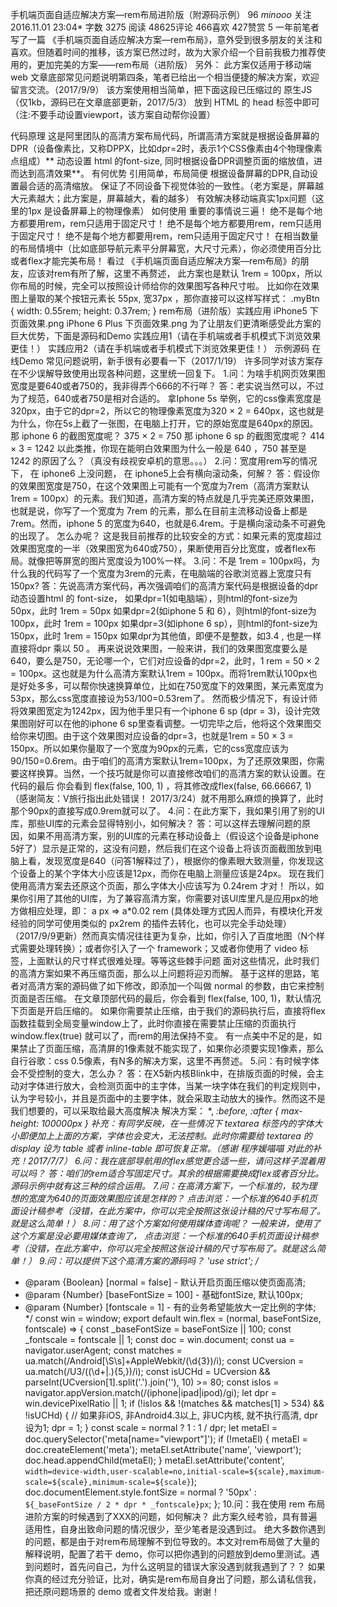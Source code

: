 手机端页面自适应解决方案—rem布局进阶版（附源码示例）
96  _minooo_ 关注
2016.11.01 23:04* 字数 3275 阅读 48625评论 466喜欢 427赞赏 5
一年前笔者写了一篇 《手机端页面自适应解决方案—rem布局》，意外受到很多朋友的关注和喜欢。但随着时间的推移，该方案已然过时，故为大家介绍一个目前我极力推荐使用的，更加完美的方案——rem布局（进阶版）
另外：
此方案仅适用于移动端web
文章底部常见问题说明第四条，笔者已给出一个相当便捷的解决方案，欢迎留言交流。（2017/9/9）
该方案使用相当简单，把下面这段已压缩过的 原生JS（仅1kb，源码已在文章底部更新，2017/5/3） 放到 HTML 的 head 标签中即可（注:不要手动设置viewport，该方案自动帮你设置）
<script>!function(e){function t(a){if(i[a])return i[a].exports;var n=i[a]={exports:{},id:a,loaded:!1};return e[a].call(n.exports,n,n.exports,t),n.loaded=!0,n.exports}var i={};return t.m=e,t.c=i,t.p="",t(0)}([function(e,t){"use strict";Object.defineProperty(t,"__esModule",{value:!0});var i=window;t["default"]=i.flex=function(normal,e,t){var a=e||100,n=t||1,r=i.document,o=navigator.userAgent,d=o.match(/Android[\S\s]+AppleWebkit\/(\d{3})/i),l=o.match(/U3\/((\d+|\.){5,})/i),c=l&&parseInt(l[1].split(".").join(""),10)>=80,p=navigator.appVersion.match(/(iphone|ipad|ipod)/gi),s=i.devicePixelRatio||1;p||d&&d[1]>534||c||(s=1);var u=normal?1:1/s,m=r.querySelector('meta[name="viewport"]');m||(m=r.createElement("meta"),m.setAttribute("name","viewport"),r.head.appendChild(m)),m.setAttribute("content","width=device-width,user-scalable=no,initial-scale="+u+",maximum-scale="+u+",minimum-scale="+u),r.documentElement.style.fontSize=normal?"50px": a/2*s*n+"px"},e.exports=t["default"]}]);  flex(false,100, 1);</script>
代码原理
这是阿里团队的高清方案布局代码，所谓高清方案就是根据设备屏幕的DPR（设备像素比，又称DPPX，比如dpr=2时，表示1个CSS像素由4个物理像素点组成）** 动态设置 html 的font-size, 同时根据设备DPR调整页面的缩放值，进而达到高清效果**。
有何优势
引用简单，布局简便
根据设备屏幕的DPR,自动设置最合适的高清缩放。
保证了不同设备下视觉体验的一致性。（老方案是，屏幕越大元素越大；此方案是，屏幕越大，看的越多）
有效解决移动端真实1px问题（这里的1px 是设备屏幕上的物理像素）
如何使用
重要的事情说三遍！
绝不是每个地方都要用rem，rem只适用于固定尺寸！
绝不是每个地方都要用rem，rem只适用于固定尺寸！
绝不是每个地方都要用rem，rem只适用于固定尺寸！
在相当数量的布局情境中（比如底部导航元素平分屏幕宽，大尺寸元素），你必须使用百分比或者flex才能完美布局！
看过 《手机端页面自适应解决方案—rem布局》的朋友，应该对rem有所了解，这里不再赘述，
此方案也是默认 1rem = 100px，所以你布局的时候，完全可以按照设计师给你的效果图写各种尺寸啦。
比如你在效果图上量取的某个按钮元素长 55px, 宽37px ，那你直接可以这样写样式：
.myBtn {
   width: 0.55rem;
   height: 0.37rem;
}
rem布局（进阶版）实践应用
iPhone5 下页面效果.png
iPhone 6 Plus 下页面效果.png
为了让朋友们更清晰感受此方案的巨大优势，下面是源码和Demo
实践应用1（请在手机端或者手机模式下浏览效果更佳！）
实践应用2（请在手机端或者手机模式下浏览效果更佳！）
示例源码
在线Demo
常见问题说明，新手很有必要看一下（2017/1/19）
许多同学对该方案存在不少误解导致使用出现各种问题，这里统一回复下。
1.问：为啥手机网页效果图宽度是要640或者750的，我非得弄个666的不行咩？
答：老实说当然可以，不过为了规范，640或者750是相对合适的。
拿Iphone 5s 举例，它的css像素宽度是320px，由于它的dpr=2，所以它的物理像素宽度为320 × 2 = 640px，这也就是为什么，你在5s上截了一张图，在电脑上打开，它的原始宽度是640px的原因。
那 iphone 6 的截图宽度呢？ 375 × 2 = 750
那 iphone 6 sp 的截图宽度呢？ 414 × 3 = 1242
以此类推，你现在能明白效果图为什么一般是 640 ，750 甚至是 1242 的原因了么？（真没有歧视安卓机的意思。。。）
2.问：宽度用rem写的情况下， 在 iphone6 上没问题， 在 iphone5上会有横向滚动条，何解？
答：假设你的效果图宽度是750，在这个效果图上可能有一个宽度为7rem（高清方案默认 1rem = 100px）的元素。我们知道，高清方案的特点就是几乎完美还原效果图，也就是说，你写了一个宽度为 7rem 的元素，那么在目前主流移动设备上都是7rem。然而，iphone 5 的宽度为640，也就是6.4rem。于是横向滚动条不可避免的出现了。
怎么办呢？ 这是我目前推荐的比较安全的方式：如果元素的宽度超过效果图宽度的一半（效果图宽为640或750），果断使用百分比宽度，或者flex布局。就像把等屏宽的图片宽度设为100%一样。
3.问：不是 1rem = 100px吗，为什么我的代码写了一个宽度为3rem的元素，在电脑端的谷歌浏览器上宽度只有150px?
答：先说高清方案代码，再次强调咱们的高清方案代码是根据设备的dpr动态设置html 的 font-size，
如果dpr=1(如电脑端），则html的font-size为50px，此时 1rem = 50px
如果dpr=2(如iphone 5 和 6），则html的font-size为100px，此时 1rem = 100px
如果dpr=3(如iphone 6 sp），则html的font-size为150px，此时 1rem = 150px
如果dpr为其他值，即便不是整数，如3.4 , 也是一样直接将dpr 乘以 50 。
再来说说效果图，一般来讲，我们的效果图宽度要么是640，要么是750，无论哪一个，它们对应设备的dpr=2，此时，1 rem = 50 × 2 = 100px。这也就是为什么高清方案默认1rem = 100px。而将1rem默认100px也是好处多多，可以帮你快速换算单位，比如在750宽度下的效果图，某元素宽度为53px，那么css宽度直接设为53/100=0.53rem了。
然而极少情况下，有设计师将效果图宽定为1242px，因为他手里只有一个iphone 6 sp (dpr = 3)，设计完效果图刚好可以在他的iphone 6 sp里查看调整。一切完毕之后，他将这个效果图交给你来切图。由于这个效果图对应设备的dpr=3，也就是1rem = 50 × 3 = 150px。所以如果你量取了一个宽度为90px的元素，它的css宽度应该为 90/150=0.6rem。由于咱们的高清方案默认1rem=100px，为了还原效果图，你需要这样换算。当然，一个技巧就是你可以直接修改咱们的高清方案的默认设置。在代码的最后 你会看到 flex(false, 100, 1) ，将其修改成flex(false, 66.66667, 1)（感谢简友：V旅行指出此处错误！ 2017/3/24）就不用那么麻烦的换算了，此时那个90px的直接写成0.9rem就可以了。
4.问：在此方案下，我如果引用了别的UI库，那些UI库的元素会显得特别小，如何解决？
答：可以这样去理解问题的原因，如果不用高清方案，别的UI库的元素在移动设备上（假设这个设备是iphone 5好了）显示是正常的，这没有问题，然后我们在这个设备上将该页面截图放到电脑上看，发现宽度是640（问答1解释过了），根据你的像素眼大致测量，你发现这个设备上的某个字体大小应该是12px，而你在电脑上测量应该是24px。
现在我们使用高清方案去还原这个页面，那么字体大小应该写为 0.24rem 才对！
所以，如果你引用了其他的UI库，为了兼容高清方案，你需要对该UI库里凡是应用px的地方做相应处理，即： a px => a*0.02 rem
(具体处理方式因人而异，有模块化开发经验的同学可使用类似的 px2rem 的插件去转化，也可以完全手动处理）
（2017/9/9更新）然而真实情况往往更为复杂，比如，你引入了百度地图（N个样式需要处理转换）；或者你引入了一个
framework；又或者你使用了 video 标签，上面默认的尺寸样式很难处理。等等这些棘手问题
面对这些情况，此时我们的高清方案如果不再压缩页面，那么以上问题将迎刃而解。
基于这样的思路，笔者对高清方案的源码做了如下修改，即添加一个叫做 normal 的参数，由它来控制页面是否压缩。
在文章顶部代码的最后，你会看到 flex(false, 100, 1)，默认情况下页面是开启压缩的。
如果你需要禁止压缩，由于我们的源码执行后，直接将flex函数挂载到全局变量window上了，此时你直接在需要禁止压缩的页面执行 window.flex(true) 就可以了，而rem的用法保持不变。
有一点美中不足的是，如果禁止了页面压缩，高清屏的1像素就不能实现了，如果你必须要实现1像素，那么自行谷歌：css 0.5像素，有N多的解决方案，这里不再赘述。
5.问：有时候字体会不受控制的变大，怎么办？
答：在X5新内核Blink中，在排版页面的时候，会主动对字体进行放大，会检测页面中的主字体，当某一块字体在我们的判定规则中，认为字号较小，并且是页面中的主要字体，就会采取主动放大的操作。然而这不是我们想要的，可以采取给最大高度解决
解决方案：
*, *:before, *:after { max-height: 100000px }
补充：有同学反映，在一些情况下 textarea 标签内的字体大小即便加上上面的方案，字体也会变大，无法控制。此时你需要给 textarea 的 display 设为 table 或者 inline-table 即可恢复正常。（感谢 程序媛喵喵 对此的补充！2017/7/7）
6.问：我在底部导航用的flex感觉更合适一些，请问这样子混着用可以吗？
答：咱们的rem适合写固定尺寸。其余的根据需要换成flex或者百分比。源码示例中就有这三种的综合运用。
7.问：在高清方案下，一个标准的，较为理想的宽度为640的页面效果图应该是怎样的？
点击浏览：一个标准的640手机页面设计稿参考（没错，在此方案中，你可以完全按照这张设计稿的尺寸写布局了。就是这么简单！）
8.问：用了这个方案如何使用媒体查询呢？
一般来讲，使用了这个方案是没必要用媒体查询了，
点击浏览：一个标准的640手机页面设计稿参考（没错，在此方案中，你可以完全按照这张设计稿的尺寸写布局了。就是这么简单！）
9.问：可以提供下这个高清方案的源码吗？
'use strict';
/**
* @param {Boolean} [normal = false] - 默认开启页面压缩以使页面高清;  
* @param {Number} [baseFontSize = 100] - 基础fontSize, 默认100px;
* @param {Number} [fontscale = 1] - 有的业务希望能放大一定比例的字体;
*/
const win = window;
export default win.flex = (normal, baseFontSize, fontscale) => {
  const _baseFontSize = baseFontSize || 100;
  const _fontscale = fontscale || 1;
  const doc = win.document;
  const ua = navigator.userAgent;
  const matches = ua.match(/Android[\S\s]+AppleWebkit\/(\d{3})/i);
  const UCversion = ua.match(/U3\/((\d+|\.){5,})/i);
  const isUCHd = UCversion && parseInt(UCversion[1].split('.').join(''), 10) >= 80;
  const isIos = navigator.appVersion.match(/(iphone|ipad|ipod)/gi);
  let dpr = win.devicePixelRatio || 1;
  if (!isIos && !(matches && matches[1] > 534) && !isUCHd) {
    // 如果非iOS, 非Android4.3以上, 非UC内核, 就不执行高清, dpr设为1;
    dpr = 1;
  }
  const scale = normal ? 1 : 1 / dpr;
  let metaEl = doc.querySelector('meta[name="viewport"]');
  if (!metaEl) {
    metaEl = doc.createElement('meta');
    metaEl.setAttribute('name', 'viewport');
    doc.head.appendChild(metaEl);
  }
  metaEl.setAttribute('content', `width=device-width,user-scalable=no,initial-scale=${scale},maximum-scale=${scale},minimum-scale=${scale}`);
  doc.documentElement.style.fontSize = normal ? '50px' : `${_baseFontSize / 2 * dpr * _fontscale}px`;
};
10.问：我在使用 rem 布局进阶方案的时候遇到了XXX的问题，如何解决？
此方案久经考验，具有普遍适用性，自身出致命问题的情况很少，至少笔者是没遇到过。
绝大多数你遇到的问题，都是由于对rem布局理解不到位导致的。本文对rem布局做了大量的解释说明，配置了若干 demo，你可以把你遇到的问题放到demo里测试。遇到问题时，首先问自己，为什么这明显的错误大家没遇到就我遇到了？？
如果你真的经过充分验证，比对，确实是rem布局自身出了问题，那么请私信我，把还原问题场景的 demo 或者文件发给我。谢谢！
